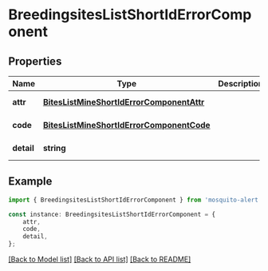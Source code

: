 # BreedingsitesListShortIdErrorComponent


## Properties

Name | Type | Description | Notes
------------ | ------------- | ------------- | -------------
**attr** | [**BitesListMineShortIdErrorComponentAttr**](BitesListMineShortIdErrorComponentAttr.md) |  | [default to undefined]
**code** | [**BitesListMineShortIdErrorComponentCode**](BitesListMineShortIdErrorComponentCode.md) |  | [default to undefined]
**detail** | **string** |  | [default to undefined]

## Example

```typescript
import { BreedingsitesListShortIdErrorComponent } from 'mosquito-alert';

const instance: BreedingsitesListShortIdErrorComponent = {
    attr,
    code,
    detail,
};
```

[[Back to Model list]](../README.md#documentation-for-models) [[Back to API list]](../README.md#documentation-for-api-endpoints) [[Back to README]](../README.md)
